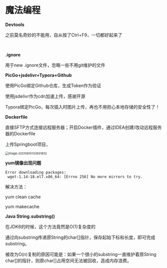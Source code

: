 # 魔法编程



**Devtools**

之前莫名奇妙的不能用，自从按了Ctrl+F9，一切都好起来了

​	

**.ignore**

用于new .ignore文件，忽略一些不用git维护的文件



**PicGo+jsdelivr+Typora+Github**

使用PicGo绑定Github仓库，生成Token作为验证

使用jsdelivr作为cdn加速上传，感谢开源

Typora绑定PicGo，每次插入时图片上传，再也不用担心本地存储的安全性了！



**Dockerfile**

直接SFTP方式连接远程服务器；开启Docker插件，通过IDEA创建/改动远程服务器的Dockerfile

上传Springboot项目，

<img src="C:/Users/%E4%B9%90%E4%B9%90%E5%A4%A7%E5%93%A5%E5%93%A5/Desktop/%E5%AD%A6%E4%B9%A0%E7%AC%94%E8%AE%B0/assets/image-20210810133931852.png" alt="image-20210810133931852" style="zoom:67%;" />	



**yum镜像出现问题**

```
Error downloading packages:
 wget-1.14-18.el7.x86_64: [Errno 256] No more mirrors to try.
```

解决方法：

yum clean cache

yum makecache



**Java String.substring()**

在JDK6的时候，这个方法竟然是O(1)复杂度的

通过向substring传递原String的char[]指针，保存起始下标和长度，即可完成substring。

被改为O(n)复制的原因可能是：如果一个很小的substring一直维护着原String char[]的指针，则原char[]占用空间无法被回收，造成内存浪费。

